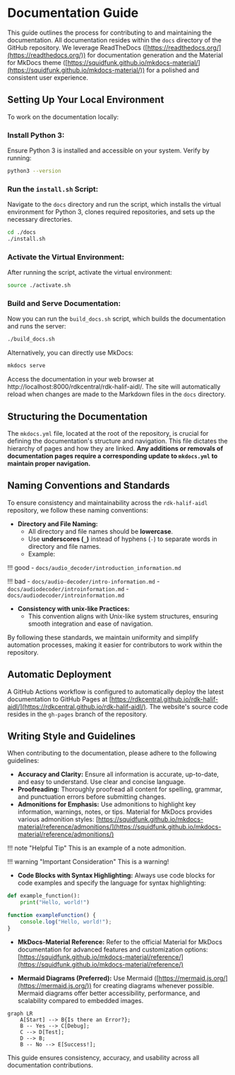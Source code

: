 # Documentation Guide

This guide outlines the process for contributing to and maintaining the documentation. All documentation resides within the `docs` directory of the GitHub repository. We leverage ReadTheDocs ([https://readthedocs.org/](https://readthedocs.org/)) for documentation generation and the Material for MkDocs theme ([https://squidfunk.github.io/mkdocs-material/](https://squidfunk.github.io/mkdocs-material/)) for a polished and consistent user experience.

## Setting Up Your Local Environment

To work on the documentation locally:

### **Install Python 3:**

Ensure Python 3 is installed and accessible on your system. Verify by running:

```bash
python3 --version
```

### **Run the ****`install.sh`**** Script:**

Navigate to the `docs` directory and run the script, which installs the virtual environment for Python 3, clones required repositories, and sets up the necessary directories.

```bash
cd ./docs
./install.sh
```

### **Activate the Virtual Environment:**

After running the script, activate the virtual environment:

```bash
source ./activate.sh
```

### **Build and Serve Documentation:**

Now you can run the `build_docs.sh` script, which builds the documentation and runs the server:

```bash
./build_docs.sh
```
Alternatively, you can directly use MkDocs:

```bash
mkdocs serve
```

Access the documentation in your web browser at http://localhost:8000/rdkcentral/rdk-halif-aidl/. The site will automatically reload when changes are made to the Markdown files in the `docs` directory.

## Structuring the Documentation

The `mkdocs.yml` file, located at the root of the repository, is crucial for defining the documentation's structure and navigation. This file dictates the hierarchy of pages and how they are linked. **Any additions or removals of documentation pages require a corresponding update to ****`mkdocs.yml`**** to maintain proper navigation.**

## Naming Conventions and Standards

To ensure consistency and maintainability across the `rdk-halif-aidl` repository, we follow these naming conventions:

- **Directory and File Naming:**
  - All directory and file names should be **lowercase**.
  - Use **underscores (`_`)** instead of hyphens (`-`) to separate words in directory and file names.
  - Example:

!!! good
    - `docs/audio_decoder/introduction_information.md`

!!! bad
    - `docs/audio-decoder/intro-information.md`
    - `docs/audiodecoder/introinformation.md`
    - `docs/audiodecoder/introinformation.md`

- **Consistency with unix-like Practices:**
  - This convention aligns with Unix-like system structures, ensuring smooth integration and ease of navigation.

By following these standards, we maintain uniformity and simplify automation processes, making it easier for contributors to work within the repository.

## Automatic Deployment

A GitHub Actions workflow is configured to automatically deploy the latest documentation to GitHub Pages at [https://rdkcentral.github.io/rdk-halif-aidl/](https://rdkcentral.github.io/rdk-halif-aidl/). The website's source code resides in the `gh-pages` branch of the repository.

## Writing Style and Guidelines

When contributing to the documentation, please adhere to the following guidelines:

- **Accuracy and Clarity:** Ensure all information is accurate, up-to-date, and easy to understand. Use clear and concise language.
- **Proofreading:** Thoroughly proofread all content for spelling, grammar, and punctuation errors before submitting changes.
- **Admonitions for Emphasis:** Use admonitions to highlight key information, warnings, notes, or tips. Material for MkDocs provides various admonition styles: [https://squidfunk.github.io/mkdocs-material/reference/admonitions/](https://squidfunk.github.io/mkdocs-material/reference/admonitions/)

!!! note "Helpful Tip"
    This is an example of a note admonition.

!!! warning "Important Consideration"
    This is a warning!

- **Code Blocks with Syntax Highlighting:** Always use code blocks for code examples and specify the language for syntax highlighting:

```python
def example_function():
    print("Hello, world!")
```

```javascript
function exampleFunction() {
    console.log("Hello, world!");
}
```

- **MkDocs-Material Reference:** Refer to the official Material for MkDocs documentation for advanced features and customization options: [https://squidfunk.github.io/mkdocs-material/reference/](https://squidfunk.github.io/mkdocs-material/reference/)

- **Mermaid Diagrams (Preferred):** Use Mermaid ([https://mermaid.js.org/](https://mermaid.js.org/)) for creating diagrams whenever possible. Mermaid diagrams offer better accessibility, performance, and scalability compared to embedded images.

```mermaid
graph LR
    A[Start] --> B{Is there an Error?};
    B -- Yes --> C[Debug];
    C --> D[Test];
    D --> B;
    B -- No --> E[Success!];
```

This guide ensures consistency, accuracy, and usability across all documentation contributions.
